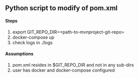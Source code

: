 ## Python script to modify <version> of pom.xml

#### Steps
1. export GIT_REPO_DIR=\<path-to-mvnproject-git-repo>
2. docker-compose up
3. check logs in ./logs

#### Assumptions
1. pom.xml resides in $GIT_REPO_DIR and not in any sub-dirs
2. user has docker and docker-compose configured
